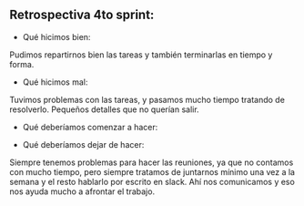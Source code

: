 ## Retrospectiva 4to sprint: 

* Qué hicimos bien: 

Pudimos repartirnos bien las tareas y también terminarlas en tiempo y forma. 

* Qué hicimos mal:

Tuvimos problemas con las tareas, y pasamos mucho tiempo tratando de resolverlo. Pequeños detalles que no querían salir.  

* Qué deberíamos comenzar a hacer:




* Qué deberíamos dejar de hacer:

Siempre tenemos problemas para hacer las reuniones, ya que no contamos con mucho tiempo, pero siempre tratamos de juntarnos mínimo una vez a la semana y el resto hablarlo por escrito en slack. Ahí nos comunicamos y eso nos ayuda mucho a afrontar el trabajo. 